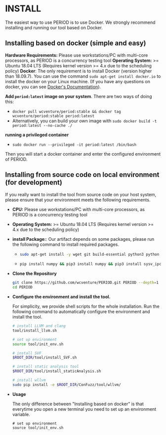 # INSTALL

The easiest way to use PERIOD is to use Docker. We strongly recommend installing and running our tool based on Docker.
 
## Installing based on docker (simple and easy)

**Hardware Requirements:** Please use workstations/PC with multi-core processors, as PERIOD is a concurrency testing tool
**Operating System:** >= Ubuntu 18.04 LTS (Requires kernel version >= 4.x due to the scheduling policy)
**Docker**: The only requirement is to install Docker (version higher than 18.09.7). You can use the command `sudo apt-get install docker.io` to install the docker on your Linux machine. (If you have any questions on docker, you can see [Docker's Documentation](https://docs.docker.com/engine/install/ubuntu/)).

**Add `period:latest` image on your system**. There are two ways of doing this:
- `docker pull wcventure/period:stable && docker tag wcventure/period:stable period:latest`
- Alternatively, you can build your own image with `sudo docker build -t period:latest --no-cache ./`

**running a privileged container**
- `sudo docker run --privileged -it period:latest /bin/bash`

Then you will start a docker container and enter the configured environment of PERIOD.

 
## Installing from source code on local environment (for development)
 
If you really want to install the tool from source code on your host system, please ensure that your environment meets the following requirements. 
 
- **CPU:** Please use workstations/PC with multi-core processors, as PERIOD is a concurrency testing tool
- **Operating System:** >= Ubuntu 18.04 LTS (Requires kernel version >= 4.x due to the scheduling policy)
- **install Package:**: Our artifact depends on some packages, please run the following command to install required packages.
  - ```sh
    sudo apt-get install -y wget git build-essential python3 python python-pip python3-pip tmux cmake libtool libtool-bin automake autoconf autotools-dev m4 autopoint libboost-dev help2man gnulib bison flex texinfo zlib1g-dev libexpat1-dev libfreetype6 libfreetype6-dev libbz2-dev liblzo2-dev libtinfo-dev libssl-dev pkg-config libswscale-dev libarchive-dev liblzma-dev liblz4-dev doxygen vim intltool gcc-multilib sudo --fix-missing```
  - ```sh
    pip install numpy && pip3 install numpy && pip3 install sysv_ipc
    ```
- **Clone the Repository**

    ```sh
    git clone https://github.com/wcventure/PERIOD.git PERIOD --depth=1
    cd PERIOD
    ```

- **Configure the environment and install the tool.**

    For simplicity, we provide shell scripts for the whole installation. Run the following command to automatically configure the environment and install the tool.
    
    ```sh
    # install LLVM and clang
    tool/install_llvm.sh

    # set up environment
    source tool/init_env.sh

    # install SVF
    $ROOT_DIR/tool/install_SVF.sh

    # install static analysis tool
    $ROOT_DIR/tool/install_staticAnalysis.sh

    # install wllvm
    sudo pip install -e $ROOT_DIR/ConFuzz/tool/wllvm/
    ```

- **Usage**
	
	The only difference between "Installing based on docker" is that everytime you open a new terminal you need to set up an environment variable.
	
	```
	# set up environment
    source tool/init_env.sh
	```
